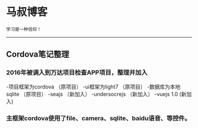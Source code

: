马叔博客
===================================
    学习是一种信仰！
-----------------------------------
## Cordova笔记整理
### 2016年被调入到万达项目检查APP项目，整理并加入
-项目框架为cordova  （原项目）
-ui框架为light7    （原项目）
-数据库为本地sqlite （原项目）
-seajs             （新加入）
-undersocrejs      （新加入）
-vuejs 1.0          (新加入)
### 主框架cordova使用了file、camera、sqlite、baidu语音、等控件。
